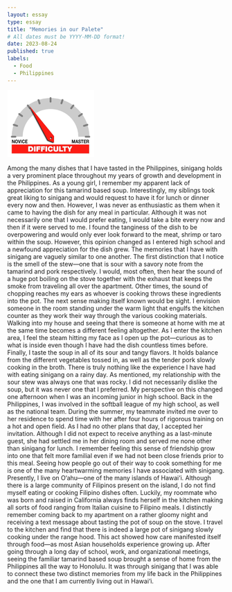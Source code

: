 ```yaml
---
layout: essay
type: essay
title: "Memories in our Palete"
# All dates must be YYYY-MM-DD format!
date: 2023-08-24
published: true
labels:
  - Food
  - Philippines
---
```


<img width="200px" class="rounded float-start pe-4" src="../img/difficulty/degree_difficulty.jpg">

Among the many dishes that I have tasted in the Philippines, sinigang holds a very prominent place throughout my years of growth and development in the Philippines. As a young girl, I remember my apparent lack of appreciation for this tamarind based soup. Interestingly, my siblings took great liking to sinigang and would request to have it for lunch or dinner every now and then. However, I was never as enthusiastic as them when it came to having the dish for any meal in particular. Although it was not necessarily one that I would prefer eating, I would take a bite every now and then if it were served to me. I found the tanginess of the dish to be overpowering and would only ever look forward to the meat, shrimp or taro within the soup. However, this opinion changed as I entered high school and a newfound appreciation for the dish grew. 
The memories that I have with sinigang are vaguely similar to one another. The first distinction that I notice is the smell of the stew—one that is sour with a savory note from the tamarind and pork respectively. I would, most often, then hear the sound of a huge pot boiling on the stove together with the exhaust that keeps the smoke from traveling all over the apartment. Other times, the sound of chopping reaches my ears as whoever is cooking throws these ingredients into the pot. The next sense making itself known would be sight. I envision someone in the room standing under the warm light that engulfs the kitchen counter as they work their way through the various cooking materials. Walking into my house and seeing that there is someone at home with me at the same time becomes a different feeling altogether. As I enter the kitchen area, I feel the steam hitting my face as I open up the pot—curious as to what is inside even though I have had the dish countless times before. Finally, I taste the soup in all of its sour and tangy flavors. It holds balance from the different vegetables tossed in, as well as the tender pork slowly cooking in the broth. There is truly nothing like the experience I have had with eating sinigang on a rainy day. 
As mentioned, my relationship with the sour stew was always one that was rocky. I did not necessarily dislike the soup, but it was never one that I preferred. My perspective on this changed one afternoon when I was an incoming junior in high school. Back in the Philippines, I was involved in the softball league of my high school, as well as the national team. During the summer, my teammate invited me over to her residence to spend time with her after four hours of rigorous training on a hot and open field. As I had no other plans that day, I accepted her invitation. Although I did not expect to receive anything as a last-minute guest, she had settled me in her dining room and served me none other than sinigang for lunch. I remember feeling this sense of friendship grow into one that felt more familial even if we had not been close friends prior to this meal. Seeing how people go out of their way to cook something for me is one of the many heartwarming memories I have associated with sinigang. 
Presently, I live on O‘ahu—one of the many islands of Hawai‘i. Although there is a large community of Filipinos present on the island, I do not find myself eating or cooking Filipino dishes often. Luckily, my roommate who was born and raised in California always finds herself in the kitchen making all sorts of food ranging from Italian cuisine to Filipino meals. I distinctly remember coming back to my apartment on a rather gloomy night and receiving a text message about tasting the pot of soup on the stove. I travel to the kitchen and find that there is indeed a large pot of sinigang slowly cooking under the range hood. This act showed how care manifested itself through food—as most Asian households experience growing up. After going through a long day of school, work, and organizational meetings, seeing the familiar tamarind based soup brought a sense of home from the Philippines all the way to Honolulu. It was through sinigang that I was able to connect these two distinct memories from my life back in the Philippines and the one that I am currently living out in Hawai‘i.
